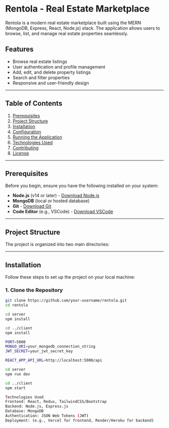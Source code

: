 # Rentola - Real Estate Marketplace

Rentola is a modern real estate marketplace built using the MERN (MongoDB, Express, React, Node.js) stack. The application allows users to browse, list, and manage real estate properties seamlessly.

## Features
- Browse real estate listings
- User authentication and profile management
- Add, edit, and delete property listings
- Search and filter properties
- Responsive and user-friendly design

---

## Table of Contents
1. [Prerequisites](#prerequisites)
2. [Project Structure](#project-structure)
3. [Installation](#installation)
4. [Configuration](#configuration)
5. [Running the Application](#running-the-application)
6. [Technologies Used](#technologies-used)
7. [Contributing](#contributing)
8. [License](#license)

---

## Prerequisites

Before you begin, ensure you have the following installed on your system:

- **Node.js** (v14 or later) - [Download Node.js](https://nodejs.org/)
- **MongoDB** (local or hosted database)
- **Git** - [Download Git](https://git-scm.com/)
- **Code Editor** (e.g., VSCode) - [Download VSCode](https://code.visualstudio.com/)

---

## Project Structure

The project is organized into two main directories:


---

## Installation

Follow these steps to set up the project on your local machine:

### 1. Clone the Repository
```bash
git clone https://github.com/your-username/rentola.git
cd rentola

cd server
npm install

cd ../client
npm install

PORT=5000
MONGO_URI=your_mongodb_connection_string
JWT_SECRET=your_jwt_secret_key

REACT_APP_API_URL=http://localhost:5000/api

cd server
npm run dev

cd ../client
npm start

Technologies Used
Frontend: React, Redux, TailwindCSS/Bootstrap
Backend: Node.js, Express.js
Database: MongoDB
Authentication: JSON Web Tokens (JWT)
Deployment: (e.g., Vercel for frontend, Render/Heroku for backend)
